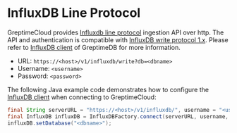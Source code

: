 # InfluxDB Line Protocol

GreptimeCloud provides [Influxdb line
protocol](https://docs.influxdata.com/influxdb/cloud/reference/syntax/line-protocol/)
ingestion API over http. The API and authentication is compatible with [InfluxDB
write protocol
1.x](https://docs.influxdata.com/influxdb/v1.8/guides/write_data/#write-data-using-the-influxdb-api).
Please refer to [InfluxDB client](https://docs.greptime.com/user-guide/clients/influxdb-line) of GreptimeDB for more information.

- URL: `https://<host>/v1/influxdb/write?db=<dbname>`
- Username: `<username>`
- Password: `<password>`

The following Java example code demonstrates how to configure the [InfluxDB client](https://github.com/influxdata/influxdb-java) when connecting to GreptimeCloud:

```java
final String serverURL = "https://<host>/v1/influxdb/", username = "<username>", password = "<password>";
final InfluxDB influxDB = InfluxDBFactory.connect(serverURL, username, password);
influxDB.setDatabase("<dbname>");
```
